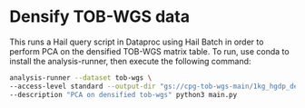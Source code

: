 # Densify TOB-WGS data

This runs a Hail query script in Dataproc using Hail Batch in order to perform PCA on the densified TOB-WGS matrix table. To run, use conda to install the analysis-runner, then execute the following command:

```sh
analysis-runner --dataset tob-wgs \
--access-level standard --output-dir "gs://cpg-tob-wgs-main/1kg_hgdp_densified_pca/v0" \
--description "PCA on densified tob-wgs" python3 main.py
```
